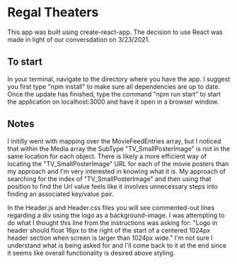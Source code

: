 # Regal Theaters

This app was built using create-react-app.  The decision to use React was made in light of our conversdation on 3/23/2021.

## To start 

In your terminal, navigate to the directory where you have the app.  I suggest you first type "npm install" to make sure all dependencies are up to date.  Once the update has finished, type the command "npm run start" to start the application on localhost:3000 and have it open in a browser window.

## Notes

I initilly went with mapping over the MovieFeedEntries array, but I noticed that within the Media array the SubType "TV_SmallPosterImage" is not in the same location for each object.
There is likely a more efficient way of locating the "TV_SmallPosterImage" URL for each of the movie posters than my approach and I'm very interested in knowing what it is.  My approach of searching for the index of "TV_SmallPosterImage" and then using that position to find the Url value feels like it involves unnecessary steps into finding an associated key/value pair.

In the Header.js and Header.css files you will see commented-out lines regarding a div using the logo as a background-image.  I was attempting to do what I thought this line from the instructions was asking for:
"Logo in header should float 16px to the right of the start of a centered 1024px header section when screen is larger than 1024px wide."
I'm not sure I understand what is being asked for and I'll come back to it at the end since it seems like overall functionality is desired above styling.